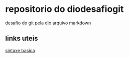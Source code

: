 # repositorio do diodesafiogit
desafio do git pela dio
arquivo markdown



## links uteis

[sintaxe basica](https://www.markdownguide.org/basic-syntax/)
